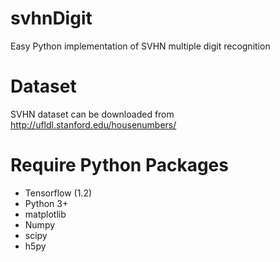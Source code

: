 # svhnDigit
Easy Python implementation of SVHN multiple digit recognition

# Dataset
SVHN dataset can be downloaded from http://ufldl.stanford.edu/housenumbers/ 

# Require Python Packages
- Tensorflow (1.2)
- Python 3+
- matplotlib
- Numpy
- scipy
- h5py
